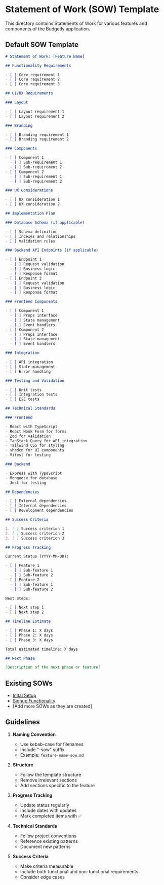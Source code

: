# Statement of Work (SOW) Template

This directory contains Statements of Work for various features and components of the Budgetly application.

## Default SOW Template

```markdown
# Statement of Work: [Feature Name]

## Functionality Requirements

- [ ] Core requirement 1
- [ ] Core requirement 2
- [ ] Core requirement 3

## UI/UX Requirements

### Layout

- [ ] Layout requirement 1
- [ ] Layout requirement 2

### Branding

- [ ] Branding requirement 1
- [ ] Branding requirement 2

### Components

- [ ] Component 1
  - [ ] Sub-requirement 1
  - [ ] Sub-requirement 2
- [ ] Component 2
  - [ ] Sub-requirement 1
  - [ ] Sub-requirement 2

### UX Considerations

- [ ] UX consideration 1
- [ ] UX consideration 2

## Implementation Plan

### Database Schema (if applicable)

- [ ] Schema definition
- [ ] Indexes and relationships
- [ ] Validation rules

### Backend API Endpoints (if applicable)

- [ ] Endpoint 1
  - [ ] Request validation
  - [ ] Business logic
  - [ ] Response format
- [ ] Endpoint 2
  - [ ] Request validation
  - [ ] Business logic
  - [ ] Response format

### Frontend Components

- [ ] Component 1
  - [ ] Props interface
  - [ ] State management
  - [ ] Event handlers
- [ ] Component 2
  - [ ] Props interface
  - [ ] State management
  - [ ] Event handlers

### Integration

- [ ] API integration
- [ ] State management
- [ ] Error handling

### Testing and Validation

- [ ] Unit tests
- [ ] Integration tests
- [ ] E2E tests

## Technical Standards

### Frontend

- React with TypeScript
- React Hook Form for forms
- Zod for validation
- TanStack Query for API integration
- Tailwind CSS for styling
- shadcn for UI components
- Vitest for testing

### Backend

- Express with TypeScript
- Mongoose for database
- Jest for testing

## Dependencies

- [ ] External dependencies
- [ ] Internal dependencies
- [ ] Development dependencies

## Success Criteria

1. [ ] Success criterion 1
2. [ ] Success criterion 2
3. [ ] Success criterion 3

## Progress Tracking

Current Status (YYYY-MM-DD):

- [ ] Feature 1
  - [ ] Sub-feature 1
  - [ ] Sub-feature 2
- [ ] Feature 2
  - [ ] Sub-feature 1
  - [ ] Sub-feature 2

Next Steps:

- [ ] Next step 1
- [ ] Next step 2

## Timeline Estimate

- [ ] Phase 1: X days
- [ ] Phase 2: X days
- [ ] Phase 3: X days

Total estimated timeline: X days

## Next Phase

[Description of the next phase or feature]
```

## Existing SOWs

- [Inital Setup](inital-setup-sow.md)
- [Signup Functionality](signup-sow.md)
- [Add more SOWs as they are created]

## Guidelines

1. **Naming Convention**

   - Use kebab-case for filenames
   - Include "-sow" suffix
   - Example: `feature-name-sow.md`

2. **Structure**

   - Follow the template structure
   - Remove irrelevant sections
   - Add sections specific to the feature

3. **Progress Tracking**

   - Update status regularly
   - Include dates with updates
   - Mark completed items with ✅

4. **Technical Standards**

   - Follow project conventions
   - Reference existing patterns
   - Document new patterns

5. **Success Criteria**
   - Make criteria measurable
   - Include both functional and non-functional requirements
   - Consider edge cases
